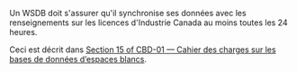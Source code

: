 Un WSDB doit s'assurer qu'il synchronise ses données avec les renseignements sur les licences d'Industrie Canada au moins toutes les 24 heures.

Ceci est décrit dans [Section 15 of CBD-01 — Cahier des charges sur les bases de données d’espaces blancs](http://www.ic.gc.ca/eic/site/smt-gst.nsf/fra/sf10928.html#s15).

